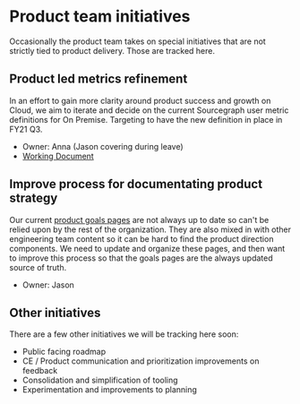 # Product team initiatives

Occasionally the product team takes on special initiatives that are not strictly tied to product delivery. Those are tracked here.

## Product led metrics refinement

In an effort to gain more clarity around product success and growth on Cloud, we aim to iterate and decide on the current Sourcegraph user metric definitions for On Premise. Targeting to have the new definition in place in FY21 Q3.

- Owner: Anna (Jason covering during leave)
- [Working Document](https://docs.google.com/document/d/1o0dLmdRRI6uWIuAg_8VQw25KnTM1CBDKKR2K91SxpAI/edit#)

## Improve process for documentating product strategy

Our current [product goals pages](goals.md) are not always up to date so can't be relied upon by the rest of the organization. They are also mixed in with other engineering team content so it can be hard to find the product direction components. We need to update and organize these pages, and then want to improve this process so that the goals pages are the always updated source of truth.

- Owner: Jason

## Other initiatives

There are a few other initiatives we will be tracking here soon:

* Public facing roadmap
* CE / Product communication and prioritization improvements on feedback
* Consolidation and simplification of tooling
* Experimentation and improvements to planning
